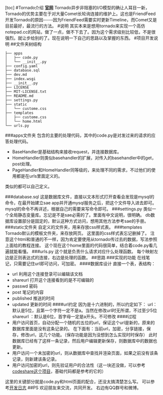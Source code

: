 [toc]
#Tornado介绍
**[官网][1]**
Tornado异步非阻塞的I/O模型的确让人耳目一新，Tornado的优势主要在于对大量Comet长轮询连接的维护上。这也是FriendFeed开发Tornado的原因-----因为FriendFeed需要实时更新Timeline，而Comet又是目前最好，最流行的方法。
#说明
其实本来是想用tornado来实现一个高仿notepad.cc的网站，做了一点，做不下去了。因为这个需求级别比较低，不是很强烈。就让步给别的了。现在说明一下自己的思路以及掌握的东西。
#项目开发说明
##文件夹树结构
```
├── apps
│   ├── code.py
│   └── __init__.py
├── config.yaml
├── database.sql
├── dev.md
├── index.wsgi
├── __init__.py
├── LICENSE
├── MIT-LICENSE.txt
├── README.md
├── settings.py
├── static
│   └── custome.css
├── templates
│   ├── custome.css
│   └── home.html
└── urls.py
```
###apps文件夹
包含的主要的处理代码，其中的code.py是对发过来的请求的应答处理代码。

+ BaseHandler是基础结构来接收request，并连接数据库。
+ HomeHandler则类似basehandler的扩展，对传入的basehandler中的get，post处理。
+ PageHandler和HomeHandler同等级的，来处理不同的需求，不过他们的使用都是在urls里面定义的。

类似的都可以自己定义。

###database.sql
这是数据库文件，直接以文本形式打开查看会发现是mysql的命令，在最开始建立sae app并开通mysql服务之后，把这个文件导入进去即可。mysql的命令不再详述，根据自己的需要来写命令即可。
###settings.py
类似一个全局静态变量库。忘记是不是sae必需的了。里面有中文说明，很明确。
db数据库设置部分是固定的，默认这种方式访问，想用其他方法参考sae的手册。
###static文件夹
自定义的文件夹，用来存放css样式表。
###templates
Tornado默认的模板文件夹，来存放网页。
这里面的css样式表忘记删掉了。
注意这个html和普通的不一样，因为肯定要使用从tornado传过去的数据，写法参照上面给的教程连接。
这个现在这个home里面的代码很简单，结合着code.py看几遍就能看懂。
###urls.py
这个就是负责什么请求对应什么处理函数。
每个映射左边是正则表达式的连接，右边是处理的函数。
##思路
###实现的功能
在线笔记，只需要记住url即可访问，可加密。
####数据库设计
直接一个表，表结构：

+ url 利用这个连接登录可以编辑该文档
+ shareurl 打开这个连接看到的是不可编辑的
+ passwd 密码
+ post 笔记的内容
+ published 推送的时间
+ updated 更新的时间
####url约定
因为是十六进制的，所以约定如下：
url：默认是5位，且第一个字符一定不是a。当然在修改url时无所谓，不过至少5位
shareurl ：默认是6位，首字母一定是a开头。不可修改
####过程
+ 用户访问首页，自动分配一个随机的五位的url，保证这个url是新的，原来的数据库里面是没有这条记录的。
在下面有：当前url，加密，分享链接，保存，修改url，这几个功能。（保存功能是因为没想到怎么实现时时保存）
此时数据库已经有了这样一条记录，然后用户编辑更新保存，则数据库中的数据也更新。
+ 用户访问一个未加密的url，则从数据库中查找并渲染页面，如果之前没有该条记录，则新建该条记录。
+ 用户访问加密的url，则先验证用户的合法性（这一块还没做，可以参考[codeshare这个项目][3]，基础代码都是参考的它的）

这里的关键部分就是code.py和html页面的配合，还没太搞清楚怎么写。
可以参考[开发日志][2]
##PS
欢迎朋友来交流，共同开发。
右边有QQ群号和微博。


[1]: http://www.tornadoweb.org/en/stable/ "tornado"
[2]: https://github.com/Findxiaoxun/notepader/blob/master/dev.md "开发日志"
[3]: https://github.com/SerhoLiu/CodeShare "codeshare"